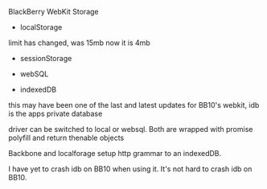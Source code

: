 

BlackBerry WebKit Storage

- localStorage

limit has changed, was 15mb now it is 4mb

- sessionStorage

- webSQL

- indexedDB

this may have been one of the last and latest updates for BB10's webkit, idb is the apps private database

driver can be switched to local or websql. Both are wrapped with promise polyfill and return thenable objects


Backbone and localforage setup http grammar to an indexedDB.

I have yet to crash idb on BB10 when using it. It's not hard to crash idb on BB10.